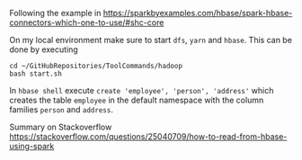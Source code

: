 Following the example in https://sparkbyexamples.com/hbase/spark-hbase-connectors-which-one-to-use/#shc-core

On my local environment make sure to start `dfs`, `yarn` and `hbase`. This can be done by executing 
```shell script
cd ~/GitHubRepositories/ToolCommands/hadoop
bash start.sh
```

In `hbase shell` execute `create 'employee', 'person', 'address'` which creates the table
`employee` in the default namespace with the column families `person` and `address`.

Summary on Stackoverflow
https://stackoverflow.com/questions/25040709/how-to-read-from-hbase-using-spark
